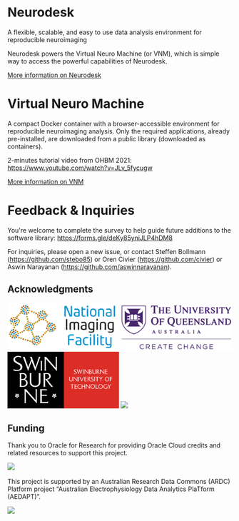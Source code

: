 # Neurodesk
A flexible, scalable, and easy to use data analysis environment for reproducible neuroimaging

Neurodesk powers the Virtual Neuro Machine (or VNM), which is simple way to access the powerful capabilities of Neurodesk.

[More information on Neurodesk](https://neurodesk.github.io/docs/neurodesk)

# Virtual Neuro Machine
A compact Docker container with a browser-accessible environment for reproducible neuroimaging analysis. Only the required applications, already pre-installed, are downloaded from a public library (downloaded as containers).

2-minutes tutorial video from OHBM 2021: https://www.youtube.com/watch?v=JLv_5fycugw

[More information on VNM](https://neurodesk.github.io/docs/vnm)

# Feedback & Inquiries

You're welcome to complete the survey to help guide future additions to the software library: https://forms.gle/deKy85yniJLP4hDM8

For inquiries, please open a new issue, or contact Steffen Bollmann (https://github.com/stebo85) or Oren Civier (https://github.com/civier) or Aswin Narayanan (https://github.com/aswinnarayanan).

## Acknowledgments
<img src="https://github.com/NeuroDesk/vnm/blob/master/nif.png" width="250">
<img src="https://github.com/NeuroDesk/vnm/blob/master/uq_logo.png" width="250">
<img src="https://github.com/NeuroDesk/vnm/blob/master/logo-long-full.svg" width="250">
<img src="https://www.gigacrc.uliege.be/upload/docs/image/svg-xml/2018-10/_uliege_giga_crc.svg" width="250">

## Funding
Thank you to Oracle for Research for providing Oracle Cloud credits and related resources to support this project.

<img src="https://user-images.githubusercontent.com/4021595/119061922-db877080-ba18-11eb-9882-d53a25ec88ee.png" width="250">

This project is supported by an Australian Research Data Commons (ARDC) Platform project “Australian
Electrophysiology Data Analytics PlaTform (AEDAPT)”.

<img src="https://user-images.githubusercontent.com/4021595/119062104-3caf4400-ba19-11eb-8211-e2e9ce831a16.png" width="250">

